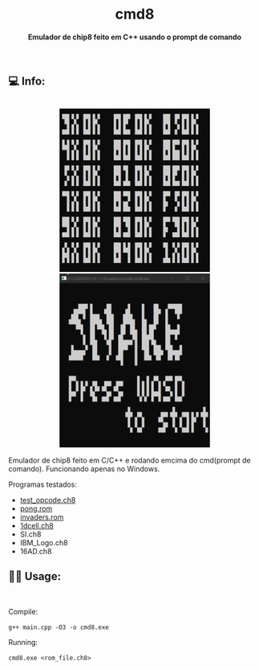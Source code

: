 <h1 align="center">
  <br>
  cmd8
  <br>
</h1>
<h4 align="center">Emulador de chip8 feito em C++ usando o prompt de comando</h4>
</br>

## 💻 Info:
</br>

<div align="center">
<img src=".github/chip8-test.png" alt="Chip8 Opcode Test" width="300">
<img src=".github/snake8.gif" alt="Snake Game in Chip8" width="300">
</div>

Emulador de chip8 feito em C/C++ e rodando emcima do cmd(prompt de comando).
Funcionando apenas no Windows.

Programas testados:

- [test_opcode.ch8](https://github.com/corax89/chip8-test-rom/)
- [pong.rom](https://github.com/badlogic/chip8/tree/master/roms)
- [invaders.rom](https://github.com/badlogic/chip8/tree/master/roms)
- [1dcell.ch8](https://johnearnest.github.io/chip8Archive/play.html?p=1dcell)
- SI.ch8
- IBM_Logo.ch8
- 16AD.ch8


## 👨‍🏫 Usage:
</br>

Compile:
```
g++ main.cpp -O3 -o cmd8.exe
```

Running:
```
cmd8.exe <rom_file.ch8>
```

</br>